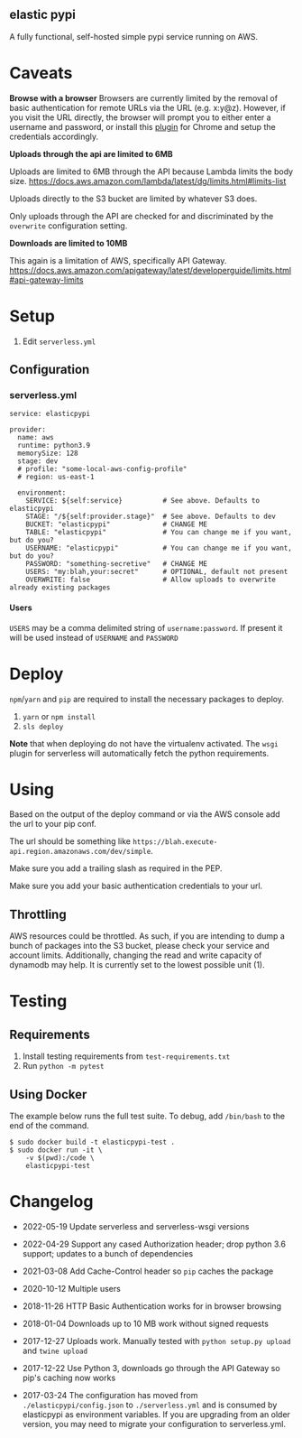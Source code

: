 elastic pypi
------------

A fully functional, self-hosted  simple pypi service running on AWS.

# Caveats

**Browse with a browser**
Browsers are currently limited by the removal of basic authentication for remote URLs via the URL (e.g. x:y@z). However, if you visit the URL directly, the browser will prompt you to either enter a username and password, or install this [plugin](https://chrome.google.com/webstore/detail/multipass-for-http-basic/enhldmjbphoeibbpdhmjkchohnidgnah) for Chrome and setup the credentials accordingly.

**Uploads through the api are limited to 6MB**

Uploads are limited to 6MB through the API because Lambda limits the body size. https://docs.aws.amazon.com/lambda/latest/dg/limits.html#limits-list

Uploads directly to the S3 bucket are limited by whatever S3 does.

Only uploads through the API are checked for and discriminated by the `overwrite` configuration setting.

**Downloads are limited to 10MB**

This again is a limitation of AWS, specifically API Gateway.
https://docs.aws.amazon.com/apigateway/latest/developerguide/limits.html#api-gateway-limits

# Setup

1. Edit `serverless.yml`

## Configuration

### serverless.yml

```
service: elasticpypi

provider:
  name: aws
  runtime: python3.9
  memorySize: 128
  stage: dev
  # profile: "some-local-aws-config-profile"
  # region: us-east-1

  environment:
    SERVICE: ${self:service}          # See above. Defaults to elasticpypi
    STAGE: "/${self:provider.stage}"  # See above. Defaults to dev
    BUCKET: "elasticpypi"             # CHANGE ME
    TABLE: "elasticpypi"              # You can change me if you want, but do you?
    USERNAME: "elasticpypi"           # You can change me if you want, but do you?
    PASSWORD: "something-secretive"   # CHANGE ME
    USERS: "my:blah,your:secret"      # OPTIONAL, default not present
    OVERWRITE: false                  # Allow uploads to overwrite already existing packages
```

#### Users

`USERS` may be a comma delimited string of `username:password`. If present it will be used instead of `USERNAME` and `PASSWORD`

# Deploy

`npm`/`yarn` and `pip` are required to install the necessary packages to deploy.

1. `yarn` or `npm install`
1. `sls deploy`


**Note** that when deploying do not have the virtualenv activated. The `wsgi` plugin for serverless will automatically fetch the python requirements.

# Using

Based on the output of the deploy command or via the AWS console add the url to your pip conf.

The url should be something like `https://blah.execute-api.region.amazonaws.com/dev/simple`.

Make sure you add a trailing slash as required in the PEP.

Make sure you add your basic authentication credentials to your url.

## Throttling

AWS resources could be throttled. As such, if you are intending to dump a bunch of packages into the S3 bucket, please check your
service and account limits. Additionally, changing the read and write capacity of dynamodb may help. It is currently set
to the lowest possible unit (1).

# Testing

## Requirements

1. Install testing requirements from `test-requirements.txt`
1. Run `python -m pytest`

## Using Docker

The example below runs the full test suite. To debug, add `/bin/bash` to the end of the command.

    $ sudo docker build -t elasticpypi-test .
    $ sudo docker run -it \
        -v $(pwd):/code \
        elasticpypi-test

# Changelog
* 2022-05-19 Update serverless and serverless-wsgi versions

* 2022-04-29 Support any cased Authorization header; drop python 3.6 support; updates to a bunch of dependencies

* 2021-03-08 Add Cache-Control header so `pip` caches the package

* 2020-10-12 Multiple users

* 2018-11-26 HTTP Basic Authentication works for in browser browsing

* 2018-01-04 Downloads up to 10 MB work without signed requests

* 2017-12-27 Uploads work. Manually tested with `python setup.py upload` and `twine upload`

* 2017-12-22 Use Python 3, downloads go through the API Gateway so pip's caching now works

* 2017-03-24 The configuration has moved from `./elasticpypi/config.json` to `./serverless.yml` and is consumed by elasticpypi as environment variables. If you are upgrading from an older version, you may need to migrate your configuration to serverless.yml.

